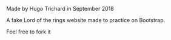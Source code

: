 Made by Hugo Trichard in September 2018

A fake Lord of the rings website made to practice on Bootstrap.

Feel free to fork it